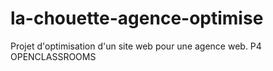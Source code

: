 # la-chouette-agence-optimise
Projet d'optimisation d'un site web pour une agence web.
P4 OPENCLASSROOMS
